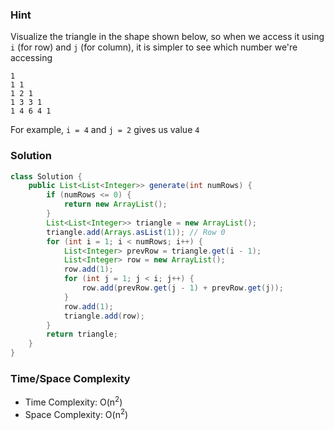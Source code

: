 ### Hint

Visualize the triangle in the shape shown below, so when we access it using `i` (for row) and `j` (for column), it is simpler to see which number we're accessing

```
1
1 1
1 2 1
1 3 3 1
1 4 6 4 1
```

For example, `i = 4` and `j = 2` gives us value `4`

### Solution

```java
class Solution {
    public List<List<Integer>> generate(int numRows) {
        if (numRows <= 0) {
            return new ArrayList();
        }
        List<List<Integer>> triangle = new ArrayList();
        triangle.add(Arrays.asList(1)); // Row 0
        for (int i = 1; i < numRows; i++) {
            List<Integer> prevRow = triangle.get(i - 1);
            List<Integer> row = new ArrayList();
            row.add(1);
            for (int j = 1; j < i; j++) {
                row.add(prevRow.get(j - 1) + prevRow.get(j));
            }
            row.add(1);
            triangle.add(row);
        }
        return triangle;
    }
}
```

### Time/Space Complexity

-  Time Complexity: O(n<sup>2</sup>)
- Space Complexity: O(n<sup>2</sup>)
